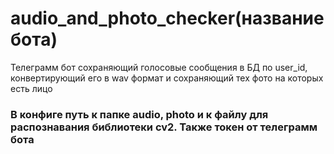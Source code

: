 # audio_and_photo_checker(название бота)
Телеграмм бот сохраняющий голосовые сообщения в БД по user_id, конвертирующий его в wav формат и сохраняющий тех фото на которых есть лицо

### В конфиге путь к папке audio, photo и к файлу для распознавания библиотеки cv2. Также токен от телеграмм бота
